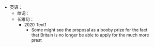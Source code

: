 - 英语：
	- 单词：
	- 长难句：
		- 2020 Text1
			- Some might see the proposal as a booby prize for the fact that Britain is no longer be able to apply for the much more prest